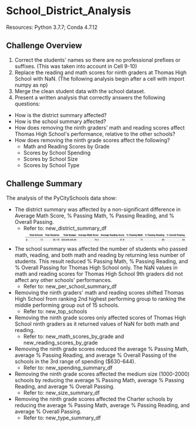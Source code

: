 # School_District_Analysis
Resources: Python 3.7.7; Conda 4.7.12

## Challenge Overview
1. Correct the students' names so there are no professional prefixes or suffixes. (This was taken into account in Cell 9-10)
2. Replace the reading and math scores for ninth graders at Thomas High School with NaN. (The following analysis begin after a cell with import numpy as np)
3. Merge the clean student data with the school dataset.
4. Present a written analysis that correctly answers the following questions: 
- How is the district summary affected?
- How is the school summary affected?
- How does removing the ninth graders' math and reading scores affect Thomas High School's performance, relative to the other schools?
- How does removing the ninth grade scores affect the following?
    - Math and Reading Scores by Grade
    - Scores by School Spending
    - Scores by School Size
    - Scores by School Type

## Challenge Summary
The analysis of the PyCitySchools data show:
- The district summary was affected by a non-significant difference in Average Math Score, % Passing Math, % Passing Reading, and % Overall Passing.
    - Refer to: new_district_summary_df
    ![](pictures/District%20summary.png)
- The school summary was affected the number of students who passed math, reading, and both math and reading by returning less number of students. This result reduced % Passing Math, % Passing Reading, and % Overall Passing for Thomas High School only. The NaN values in math and reading scores for Thomas High School 9th graders did not affect any other schools' performances.
    - Refer to: new_per_school_summary_df
- Removing the ninth graders' math and reading scores shifted Thomas High School from ranking 2nd highest performing group to ranking the middle performing group out of 15 schools. 
    - Refer to: new_top_schools
- Removing the ninth grade scores only affected scores of Thomas High School ninth graders as it returned values of NaN for both math and reading. 
    - Refer to: new_math_scores_by_grade and new_reading_scores_by_grade
- Removing the ninth grade scores reduced the average % Passing Math, average % Passing Reading, and average % Overall Passing of the schools in the 3rd range of spending ($630-644). 
    - Refer to: new_spending_summary_df
- Removing the ninth grade scores affected the medium size (1000-2000) schools by reducing the average % Passing Math, average % Passing Reading, and average % Overall Passing. 
    - Refer to: new_size_summary_df
- Removing the ninth grade scores affected the Charter schools by reducing the average % Passing Math, average % Passing Reading, and average % Overall Passing. 
    - Refer to: new_type_summary_df
